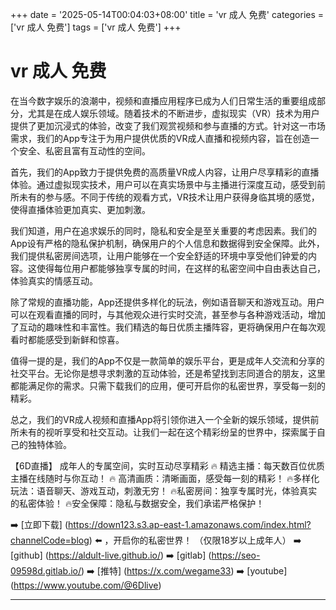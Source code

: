+++
date = '2025-05-14T00:04:03+08:00'
title = 'vr 成人 免费'
categories = ['vr 成人 免费']
tags = ['vr 成人 免费']
+++

# vr 成人 免费

在当今数字娱乐的浪潮中，视频和直播应用程序已成为人们日常生活的重要组成部分，尤其是在成人娱乐领域。随着技术的不断进步，虚拟现实（VR）技术为用户提供了更加沉浸式的体验，改变了我们观赏视频和参与直播的方式。针对这一市场需求，我们的App专注于为用户提供优质的VR成人直播和视频内容，旨在创造一个安全、私密且富有互动性的空间。

首先，我们的App致力于提供免费的高质量VR成人内容，让用户尽享精彩的直播体验。通过虚拟现实技术，用户可以在真实场景中与主播进行深度互动，感受到前所未有的参与感。不同于传统的观看方式，VR技术让用户获得身临其境的感觉，使得直播体验更加真实、更加刺激。

我们知道，用户在追求娱乐的同时，隐私和安全是至关重要的考虑因素。我们的App设有严格的隐私保护机制，确保用户的个人信息和数据得到安全保障。此外，我们提供私密房间选项，让用户能够在一个安全舒适的环境中享受他们钟爱的内容。这使得每位用户都能够独享专属的时间，在这样的私密空间中自由表达自己，体验真实的情感互动。

除了常规的直播功能，App还提供多样化的玩法，例如语音聊天和游戏互动。用户可以在观看直播的同时，与其他观众进行实时交流，甚至参与各种游戏活动，增加了互动的趣味性和丰富性。我们精选的每日优质主播阵容，更将确保用户在每次观看时都能感受到新鲜和惊喜。

值得一提的是，我们的App不仅是一款简单的娱乐平台，更是成年人交流和分享的社交平台。无论你是想寻求刺激的互动体验，还是希望找到志同道合的朋友，这里都能满足你的需求。只需下载我们的应用，便可开启你的私密世界，享受每一刻的精彩。

总之，我们的VR成人视频和直播App将引领你进入一个全新的娱乐领域，提供前所未有的视听享受和社交互动。让我们一起在这个精彩纷呈的世界中，探索属于自己的独特体验。

【6D直播】
成年人的专属空间，实时互动尽享精彩
🔥 精选主播：每天数百位优质主播在线随时与你互动！
🔥 高清画质：清晰画面，感受每一刻的精彩！
🔥多样化玩法：语音聊天、游戏互动，刺激无穷！
🔥私密房间：独享专属时光，体验真实的私密体验！
🔥安全保障：隐私与数据安全，我们承诺严格保护！

➡️ [立即下载] (https://down123.s3.ap-east-1.amazonaws.com/index.html?channelCode=blog) ⬅️ ，开启你的私密世界！
（仅限18岁以上成年人）
➡️ [github] (https://aldult-live.github.io/)
➡️ [gitlab] (https://seo-09598d.gitlab.io/)
➡️ [推特] (https://x.com/wegame33)
➡️ [youtube] (https://www.youtube.com/@6Dlive)

---
